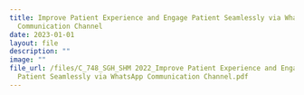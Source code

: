 ```yaml
---
title: Improve Patient Experience and Engage Patient Seamlessly via WhatsApp
  Communication Channel
date: 2023-01-01
layout: file
description: ""
image: ""
file_url: /files/C_748_SGH_SHM 2022_Improve Patient Experience and Engage
  Patient Seamlessly via WhatsApp Communication Channel.pdf
---
```

